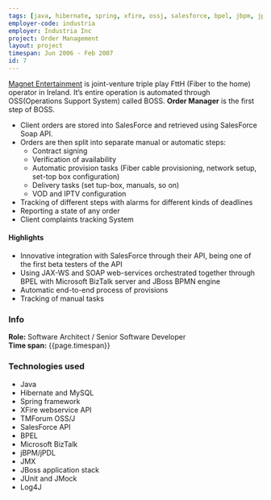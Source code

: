 ```yaml
---
tags: [java, hibernate, spring, xfire, ossj, salesforce, bpel, jbpm, jpdl, jmx, jboss, junit, jmock, log4j]
employer-code: industria
employer: Industria Inc
project: Order Management
layout: project
timespan: Jun 2006 - Feb 2007
id: 7
---
```


[Magnet Entertainment](https://www.magnet.ie/residential/) is joint­-venture triple play FttH (Fiber to the home) operator in Ireland. It’s entire operation is automated through OSS(Operations Support System) called BOSS. **Order Manager** is the first step of BOSS.
* Client orders are stored into SalesForce and retrieved using SalesForce Soap API.
* Orders are then split into separate manual or automatic steps:
    * Contract signing
    * Verification of availability
    * Automatic provision tasks (Fiber cable provisioning, network setup, set-top box configuration)
    * Delivery tasks (set tup-box, manuals, so on)
    * VOD and IPTV configuration
* Tracking of different steps with alarms for different kinds of deadlines
* Reporting a state of any order
* Client complaints tracking System

#### Highlights  
* Innovative integration with SalesForce through their API, being one of the first beta testers of the API
* Using JAX-WS and SOAP web-services orchestrated together through BPEL with Microsoft BizTalk server and JBoss BPMN engine
* Automatic end-to-end process of provisions
* Tracking of manual tasks

### Info
**Role:** Software Architect / Senior Software Developer  
**Time span:**  {{page.timespan}}

### Technologies used
* Java
* Hibernate and MySQL
* Spring framework
* XFire webservice API
* TMForum OSS/J
* SalesForce API
* BPEL
* Microsoft BizTalk
* jBPM/jPDL
* JMX
* JBoss application stack
* JUnit and JMock
* Log4J
